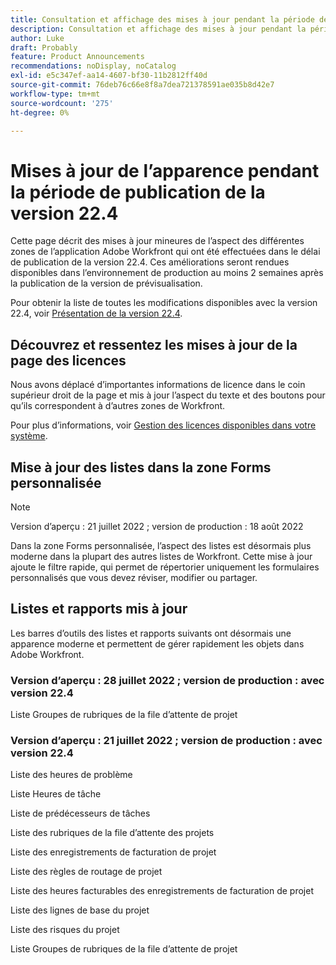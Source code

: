 ```yaml
---
title: Consultation et affichage des mises à jour pendant la période de publication de la version 22.4
description: Consultation et affichage des mises à jour pendant la période de publication de la version 22.4
author: Luke
draft: Probably
feature: Product Announcements
recommendations: noDisplay, noCatalog
exl-id: e5c347ef-aa14-4607-bf30-11b2812ff40d
source-git-commit: 76deb76c66e8f8a7dea721378591ae035b8d42e7
workflow-type: tm+mt
source-wordcount: '275'
ht-degree: 0%

---
```


# Mises à jour de l’apparence pendant la période de publication de la version 22.4

Cette page décrit des mises à jour mineures de l’aspect des différentes zones de l’application Adobe Workfront qui ont été effectuées dans le délai de publication de la version 22.4. Ces améliorations seront rendues disponibles dans l’environnement de production au moins 2 semaines après la publication de la version de prévisualisation.

Pour obtenir la liste de toutes les modifications disponibles avec la version 22.4, voir [Présentation de la version 22.4](/help/quicksilver/product-announcements/product-releases/22.4-release-activity/22-4-release-overview.md).

## Découvrez et ressentez les mises à jour de la page des licences

Nous avons déplacé d’importantes informations de licence dans le coin supérieur droit de la page et mis à jour l’aspect du texte et des boutons pour qu’ils correspondent à d’autres zones de Workfront.

Pour plus d’informations, voir [Gestion des licences disponibles dans votre système](/help/quicksilver/administration-and-setup/get-started-wf-administration/manage-available-licenses-in-your-system.md).

## Mise à jour des listes dans la zone Forms personnalisée

>[!NOTE]
>
>Version d’aperçu : 21 juillet 2022 ; version de production : 18 août 2022

Dans la zone Forms personnalisée, l’aspect des listes est désormais plus moderne dans la plupart des autres listes de Workfront. Cette mise à jour ajoute le filtre rapide, qui permet de répertorier uniquement les formulaires personnalisés que vous devez réviser, modifier ou partager.

## Listes et rapports mis à jour

Les barres d’outils des listes et rapports suivants ont désormais une apparence moderne et permettent de gérer rapidement les objets dans Adobe Workfront.

### Version d’aperçu : 28 juillet 2022 ; version de production : avec version 22.4

Liste Groupes de rubriques de la file d’attente de projet

### Version d’aperçu : 21 juillet 2022 ; version de production : avec version 22.4

Liste des heures de problème

Liste Heures de tâche

Liste de prédécesseurs de tâches

Liste des rubriques de la file d’attente des projets

Liste des enregistrements de facturation de projet

Liste des règles de routage de projet

Liste des heures facturables des enregistrements de facturation de projet

Liste des lignes de base du projet

Liste des risques du projet

Liste Groupes de rubriques de la file d’attente de projet
